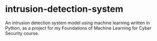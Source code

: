 # intrusion-detection-system
An intrusion detection system model using machine learning written in Python, as a project for my Foundations of Machine Learning for Cyber Security course.
